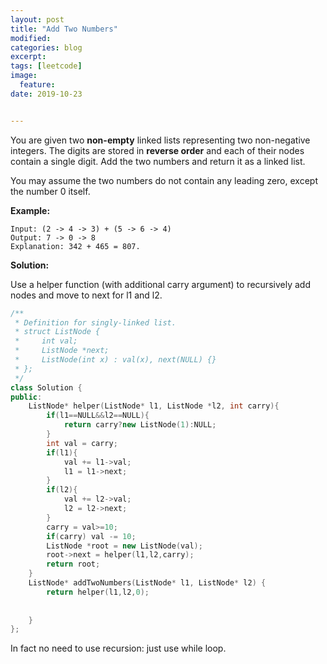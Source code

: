 ```yaml
---
layout: post
title: "Add Two Numbers"
modified:
categories: blog
excerpt:
tags: [leetcode]
image:
  feature:
date: 2019-10-23


---
```


You are given two **non-empty** linked lists representing two non-negative integers. The digits are stored in **reverse order** and each of their nodes contain a single digit. Add the two numbers and return it as a linked list.

You may assume the two numbers do not contain any leading zero, except the number 0 itself.

**Example:**

```
Input: (2 -> 4 -> 3) + (5 -> 6 -> 4)
Output: 7 -> 0 -> 8
Explanation: 342 + 465 = 807.
```



**Solution:**

Use a helper function (with additional carry argument) to recursively add nodes and move to next for l1 and l2.

```c++
/**
 * Definition for singly-linked list.
 * struct ListNode {
 *     int val;
 *     ListNode *next;
 *     ListNode(int x) : val(x), next(NULL) {}
 * };
 */
class Solution {
public:
    ListNode* helper(ListNode* l1, ListNode *l2, int carry){
        if(l1==NULL&&l2==NULL){
            return carry?new ListNode(1):NULL;
        }
        int val = carry;
        if(l1){
            val += l1->val;
            l1 = l1->next;
        }
        if(l2){
            val += l2->val;
            l2 = l2->next;
        }
        carry = val>=10;
        if(carry) val -= 10;
        ListNode *root = new ListNode(val);
        root->next = helper(l1,l2,carry);
        return root;
    }
    ListNode* addTwoNumbers(ListNode* l1, ListNode* l2) {
        return helper(l1,l2,0);
        
        
    }
};
```

In fact no need to use recursion: just use while loop.